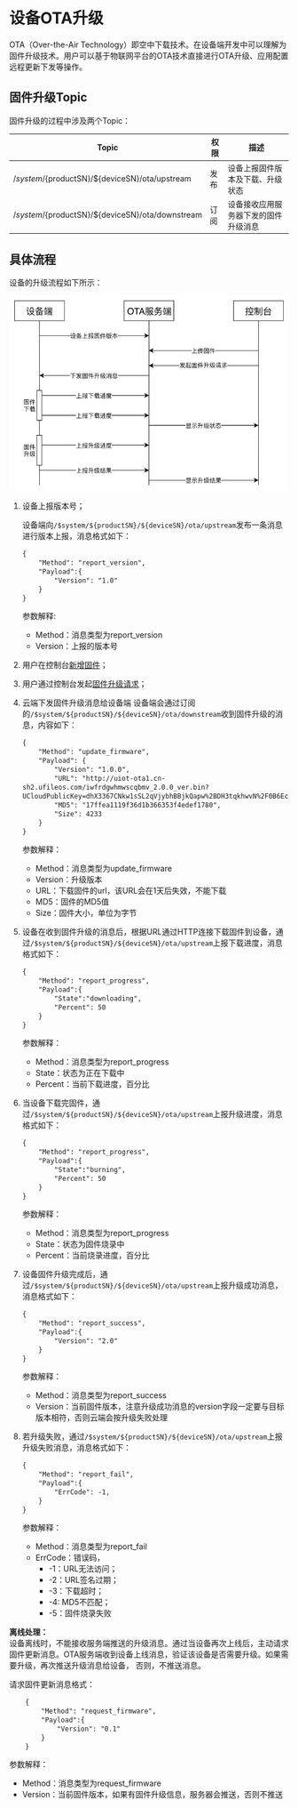 # 设备OTA升级


OTA（Over-the-Air Technology）即空中下载技术。在设备端开发中可以理解为固件升级技术。用户可以基于物联网平台的OTA技术直接进行OTA升级、应用配置远程更新下发等操作。


## 固件升级Topic
固件升级的过程中涉及两个Topic：

|Topic | 权限|描述|
|---|---|---|
|/$system/${productSN}/${deviceSN}/ota/upstream|发布|设备上报固件版本及下载、升级状态|
|/$system/${productSN}/${deviceSN}/ota/downstream|订阅|设备接收应用服务器下发的固件升级消息|




## 具体流程
设备的升级流程如下所示：

![流程图](/images/ota流程.jpg)



1. 设备上报版本号；

    设备端向`/$system/${productSN}/${deviceSN}/ota/upstream`发布一条消息进行版本上报，消息格式如下：
    ```
    {
        "Method": "report_version",
        "Payload":{
            "Version": "1.0"
        }
    }
    ```
    参数解释:
    - Method：消息类型为report_version
    - Version：上报的版本号
    
2. 用户在控制台[新增固件](uiot-core/console_guide/ota/firmware_management\#新增固件)；

3. 用户通过控制台发起[固件升级请求](uiot-core/console_guide/ota/firmware_update)；
4. 云端下发固件升级消息给设备端
    设备端会通过订阅的`/$system/${productSN}/${deviceSN}/ota/downstream`收到固件升级的消息，内容如下：
    ```
	{
		"Method": "update_firmware",
		"Payload": {
			"Version": "1.0.0",
			"URL": "http://uiot-ota1.cn-sh2.ufileos.com/iwfrdgwhmwscqbmv_2.0.0_ver.bin?UCloudPublicKey=dhX3367CNkw1sSL2qVjybhBBjkQapw%2BDH3tqkhwvN%2F0B6EckE%2BCZ%2FFI%3D&Signature=8QUp6d73BZAo%2FLDr3H0xJlpE4Ug%3D&Expires=1573281691",
			"MD5": "17ffea1119f36d1b366353f4edef1780",
			"Size": 4233
		}
	}
    ```
    参数解释：
    - Method：消息类型为update_firmware
    - Version：升级版本
    - URL：下载固件的url，该URL会在1天后失效，不能下载
    - MD5：固件的MD5值
    - Size：固件大小，单位为字节
    
5. 设备在收到固件升级的消息后，根据URL通过HTTP连接下载固件到设备，通过`/$system/${productSN}/${deviceSN}/ota/upstream`上报下载进度，消息格式如下：
    ```
    {
        "Method": "report_progress",
        "Payload":{
            "State":"downloading",
            "Percent": 50
        }
    }
    ```
    参数解释：
    - Method：消息类型为report_progress
    - State：状态为正在下载中
    - Percent：当前下载进度，百分比
    
6. 当设备下载完固件，通过`/$system/${productSN}/${deviceSN}/ota/upstream`上报升级进度，消息格式如下：
    ```
    {
        "Method": "report_progress",
        "Payload":{
            "State":"burning",
            "Percent": 50
        }
    }
    ```
    参数解释：
    - Method：消息类型为report_progress
    - State：状态为固件烧录中
    - Percent：当前烧录进度，百分比
    
7. 设备固件升级完成后，通过`/$system/${productSN}/${deviceSN}/ota/upstream`上报升级成功消息，消息格式如下：
    ```
    {
        "Method": "report_success",
        "Payload":{
            "Version": "2.0"
        }
    }
    ```
    参数解释：
    - Method：消息类型为report_success
    - Version：当前固件版本，注意升级成功消息的version字段一定要与目标版本相符，否则云端会按升级失败处理

8. 若升级失败，通过`/$system/${productSN}/${deviceSN}/ota/upstream`上报升级失败消息，消息格式如下：
    ```
    {
        "Method": "report_fail",
        "Payload":{
            "ErrCode": -1,
        }
    }
    ```
    参数解释：
    - Method：消息类型为report_fail
    - ErrCode：错误码，
      - -1：URL无法访问；
      - -2：URL签名过期；
      - -3：下载超时；
      - -4: MD5不匹配；
      - -5：固件烧录失败

**离线处理：**  
设备离线时，不能接收服务端推送的升级消息。通过当设备再次上线后，主动请求固件更新消息。OTA服务端收到设备上线消息，验证该设备是否需要升级。如果需要升级，再次推送升级消息给设备， 否则，不推送消息。  

请求固件更新消息格式：
```
    {
        "Method": "request_firmware",
        "Payload":{
            "Version": "0.1"
        }
    }

```

参数解释：
- Method：消息类型为request_firmware
- Version：当前固件版本，如果有固件升级信息，服务器会推送，否则不推送

